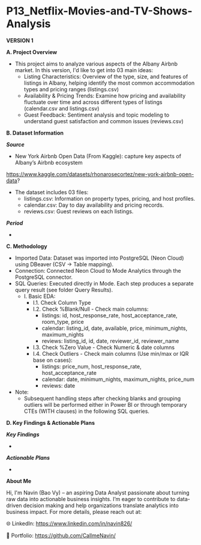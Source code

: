 # P13_Netflix-Movies-and-TV-Shows-Analysis

**VERSION 1**

**A. Project Overview**

- This project aims to analyze various aspects of the Albany Airbnb market. In this version, I'd like to get into 03 main ideas:
  + Listing Characteristics: Overview of the type, size, and features of listings in Albany, helping identify the most common accommodation types and pricing ranges (listings.csv)
  + Availability & Pricing Trends: Examine how pricing and availability fluctuate over time and across different types of listings (calendar.csv and listings.csv)
  + Guest Feedback: Sentiment analysis and topic modeling to understand guest satisfaction and common issues (reviews.csv)

**B. Dataset Information**

_**Source**_

- New York Airbnb Open Data (From Kaggle): capture key aspects of Albany’s Airbnb ecosystem

https://www.kaggle.com/datasets/rhonarosecortez/new-york-airbnb-open-data?

- The dataset includes 03 files:
  + listings.csv: Information on property types, pricing, and host profiles.
  + calendar.csv: Day to day availability and pricing records.
  + reviews.csv: Guest reviews on each listings.

_**Period**_

- 

**C. Methodology**

- Imported Data: Dataset was imported into PostgreSQL (Neon Cloud) using DBeaver (CSV → Table mapping).
- Connection: Connected Neon Cloud to Mode Analytics through the PostgreSQL connector.
- SQL Queries: Executed directly in Mode. Each step produces a separate query result (see folder Query Results).
  + I. Basic EDA:
    - I.1. Check Column Type
    - I.2. Check %Blank/Null - Check main columns:
      + listings: id, host_response_rate, host_acceptance_rate, room_type, price
      + calendar: listing_id, date, available, price, minimum_nights, maximum_nights
      + reviews: listing_id, id, date, reviewer_id, reviewer_name
    - I.3. Check %Zero Value - Check Numeric & date columns
    - I.4. Check Outliers - Check main columns (Use min/max or IQR base on cases):
      + listings: price_num, host_response_rate, host_acceptance_rate
      + calendar: date, minimum_nights, maximum_nights, price_num
      + reviews: date
- Note:
  + Subsequent handling steps after checking blanks and grouping outliers will be performed either in Power BI or through temporary CTEs (WITH clauses) in the following SQL queries.

**D. Key Findings & Actionable Plans**

_**Key Findings**_

- 

_**Actionable Plans**_

- 

**About Me**

Hi, I'm Navin (Bao Vy) – an aspiring Data Analyst passionate about turning raw data into actionable business insights. I’m eager to contribute to data-driven decision making and help organizations translate analytics into business impact. For more details, please reach out at:

🌐 LinkedIn: https://www.linkedin.com/in/navin826/

📂 Portfolio: https://github.com/CallmeNavin/
